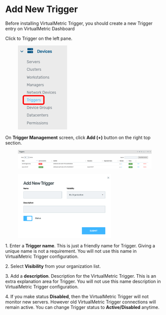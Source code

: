 # Add New Trigger

Before installing VirtualMetric Trigger, you should create a new Trigger entry on VirtualMetric Dashboard

Click to Trigger on the left pane.

<div align="left">

<figure><img src="../../../.gitbook/assets/image (434).png" alt=""><figcaption></figcaption></figure>

</div>

On **Trigger Management** screen, click **Add (+)** button on the right top section.

<figure><img src="../../../.gitbook/assets/image (435).png" alt=""><figcaption></figcaption></figure>

<div align="left">

<figure><img src="../../../.gitbook/assets/image (436).png" alt="" width="295"><figcaption></figcaption></figure>

</div>

1\.      Enter a **Trigger name**. This is just a friendly name for Trigger. Giving a unique name is not a requirement. You will not use this name in VirtualMetric Trigger configuration.

2\.      Select **Visibility** from your organization list.

3\.      Add a **description**. Description for the VirtualMetric Trigger. This is an extra explanation area for Trigger. You will not use this name description in VirtualMetric Trigger configuration.

4\.      If you make status **Disabled**, then the VirtualMetric Trigger will not monitor new servers. However old VirtualMetric Trigger connections will remain active. You can change Trigger status to **Active/Disabled** anytime.
